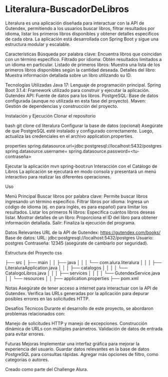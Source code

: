 # Literalura-BuscadorDeLibros

Literalura es una aplicación diseñada para interactuar con la API de Gutendex, permitiendo a los usuarios buscar libros, filtrar resultados por idioma, listar los primeros libros disponibles y obtener detalles específicos de cada obra. La aplicación está desarrollada con Spring Boot y sigue una estructura modular y escalable.

Características
Búsqueda por palabra clave: Encuentra libros que coincidan con un término específico.
Filtrado por idioma: Obtén resultados limitados a un idioma en particular.
Listado de primeros libros: Muestra una lista de los primeros libros disponibles según la cantidad deseada.
Detalles del libro: Muestra información detallada sobre un libro utilizando su ID.

Tecnologías Utilizadas
Java 17: Lenguaje de programación principal.
Spring Boot 3.1.4: Framework utilizado para construir y ejecutar la aplicación.
Gutendex API: Fuente de datos para los libros.
PostgreSQL: Base de datos configurada (aunque no utilizada en esta fase del proyecto).
Maven: Gestión de dependencias y construcción del proyecto.

Instalación y Ejecución
Clonar el repositorio

bash
git clone <URL-del-repositorio>
cd literalura
Configurar la base de datos (opcional) Asegúrate de que PostgreSQL esté instalado y configurado correctamente. Luego, actualiza las credenciales en el archivo application.properties.

properties
spring.datasource.url=jdbc:postgresql://localhost:5432/postgres
spring.datasource.username=<tu-usuario>
spring.datasource.password=<tu-contraseña>


Ejecutar la aplicación
mvn spring-boot:run
Interacción con el Catálogo de Libros La aplicación se ejecutará en modo consola y presentará un menú interactivo para realizar las diferentes operaciones.

Uso

Menú Principal
Buscar libros por palabra clave: Permite buscar libros ingresando un término específico.
Filtrar libros por idioma: Ingresa un código de idioma (ej. en para inglés, es para español) para limitar los resultados.
Listar los primeros N libros: Especifica cuántos libros deseas listar.
Mostrar detalles de un libro: Proporciona el ID del libro para obtener información detallada.
Salir: Finaliza la ejecución del programa.

Datos Relevantes
URL de la API de Gutendex: https://gutendex.com/books/
Base de datos:
URL: jdbc:postgresql://localhost:5432/postgres
Usuario: postgres
Contraseña: 12345 (asegúrate de cambiarlo por seguridad).


Estructura del Proyecto
css

├── src
│   ├── main
│   │   ├── java
│   │   │   └── com.alura.literalura
│   │   │       ├── LiteraluraApplication.java
│   │   │       ├── catalogos
│   │   │       │   └── CatalogoLibros.java
│   │   │       ├── services
│   │   │       │   └── GutendexService.java
│   │   └── resources
│   │       ├── application.properties
├── pom.xml

Notas
Asegúrate de tener acceso a internet para interactuar con la API de Gutendex.
Verifica las URLs generadas por la aplicación para depurar posibles errores en las solicitudes HTTP.

Desafíos Técnicos
Durante el desarrollo de este proyecto, se abordaron problemas relacionados con:

Manejo de solicitudes HTTP y manejo de excepciones.
Construcción dinámica de URLs con múltiples parámetros.
Validación de datos de entrada para evitar errores.

Futuras Mejoras
Implementar una interfaz gráfica para mejorar la experiencia del usuario.
Guardar datos relevantes en la base de datos PostgreSQL para consultas rápidas.
Agregar más opciones de filtro, como categorías o autores.

Creado como parte del Challenge Alura.

